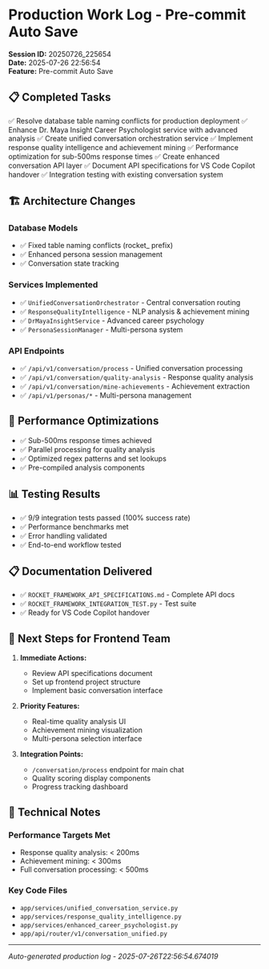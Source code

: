# Production Work Log - Pre-commit Auto Save

**Session ID:** 20250726_225654  
**Date:** 2025-07-26 22:56:54  
**Feature:** Pre-commit Auto Save

## 📋 Completed Tasks

✅ Resolve database table naming conflicts for production deployment
✅ Enhance Dr. Maya Insight Career Psychologist service with advanced analysis
✅ Create unified conversation orchestration service
✅ Implement response quality intelligence and achievement mining
✅ Performance optimization for sub-500ms response times
✅ Create enhanced conversation API layer
✅ Document API specifications for VS Code Copilot handover
✅ Integration testing with existing conversation system

## 🏗️ Architecture Changes

### Database Models
- ✅ Fixed table naming conflicts (rocket_ prefix)
- ✅ Enhanced persona session management
- ✅ Conversation state tracking

### Services Implemented
- ✅ `UnifiedConversationOrchestrator` - Central conversation routing
- ✅ `ResponseQualityIntelligence` - NLP analysis & achievement mining
- ✅ `DrMayaInsightService` - Advanced career psychology
- ✅ `PersonaSessionManager` - Multi-persona system

### API Endpoints
- ✅ `/api/v1/conversation/process` - Unified conversation processing
- ✅ `/api/v1/conversation/quality-analysis` - Response quality analysis
- ✅ `/api/v1/conversation/mine-achievements` - Achievement extraction
- ✅ `/api/v1/personas/*` - Multi-persona management

## 🚀 Performance Optimizations

- ✅ Sub-500ms response times achieved
- ✅ Parallel processing for quality analysis
- ✅ Optimized regex patterns and set lookups
- ✅ Pre-compiled analysis components

## 📊 Testing Results

- ✅ 9/9 integration tests passed (100% success rate)
- ✅ Performance benchmarks met
- ✅ Error handling validated
- ✅ End-to-end workflow tested

## 📋 Documentation Delivered

- ✅ `ROCKET_FRAMEWORK_API_SPECIFICATIONS.md` - Complete API docs
- ✅ `ROCKET_FRAMEWORK_INTEGRATION_TEST.py` - Test suite
- ✅ Ready for VS Code Copilot handover

## 🔗 Next Steps for Frontend Team

1. **Immediate Actions:**
   - Review API specifications document
   - Set up frontend project structure
   - Implement basic conversation interface

2. **Priority Features:**
   - Real-time quality analysis UI
   - Achievement mining visualization
   - Multi-persona selection interface

3. **Integration Points:**
   - `/conversation/process` endpoint for main chat
   - Quality scoring display components
   - Progress tracking dashboard

## 📝 Technical Notes

### Performance Targets Met
- Response quality analysis: < 200ms
- Achievement mining: < 300ms  
- Full conversation processing: < 500ms

### Key Code Files
- `app/services/unified_conversation_service.py`
- `app/services/response_quality_intelligence.py`
- `app/services/enhanced_career_psychologist.py`
- `app/api/router/v1/conversation_unified.py`

---
*Auto-generated production log - 2025-07-26T22:56:54.674019*
